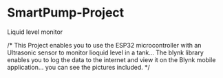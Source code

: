 # SmartPump-Project
Liquid level monitor

/* This Project enables you to use the ESP32 microcontroller with an Ultrasonic sensor to monitor lioquid level in a tank...
The blynk library enables you to log the data to the internet and view it on the Blynk mobile application...
you can see the pictures included.
*/
